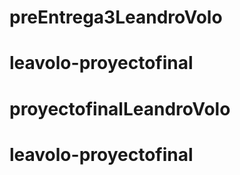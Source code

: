 # preEntrega3LeandroVolo
# leavolo-proyectofinal
# proyectofinalLeandroVolo
# leavolo-proyectofinal
